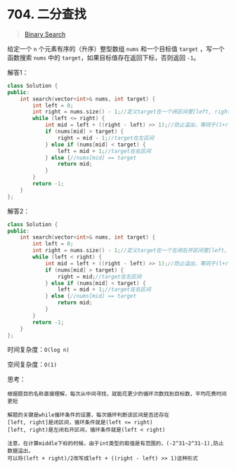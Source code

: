 # 704. 二分查找

> [Binary Search](https://leetcode.cn/problems/binary-search/)

给定一个 `n` 个元素有序的（升序）整型数组 `nums` 和一个目标值 `target` ，写一个函数搜索 `nums` 中的 `target`，如果目标值存在返回下标，否则返回 `-1`。



解答1：

```c++
class Solution {
public:
    int search(vector<int>& nums, int target) {
        int left = 0;
        int right = nums.size() - 1;//定义target在一个闭区间里[left, right]
        while (left <= right) {
            int mid = left + ((right - left) >> 1);//防止溢出，等同于(l+r)/2
            if (nums[mid] > target) {
                right = mid - 1;//target在左区间
            } else if (nums[mid] < target) {
                left = mid + 1;//target在右区间
            } else {//nums[mid] == target
                return mid;
            }
        }
        return -1;
    }
};
```

解答2：

```c++
class Solution {
public:
    int search(vector<int>& nums, int target) {
        int left = 0;
        int right = nums.size() - 1;//定义target在一个左闭右开区间里[left, right)
        while (left < right) {
            int mid = left + ((right - left) >> 1);//防止溢出，等同于(l+r)/2
            if (nums[mid] > target) {
                right = mid;//target在左区间
            } else if (nums[mid] < target) {
                left = mid + 1;//target在右区间
            } else {//nums[mid] == target
                return mid;
            }
        }
        return -1;
    }
};
```

时间复杂度：`O(log n)`

空间复杂度：`O(1)`



思考：

```
根据题目的名称直接理解，每次从中间寻找，就能花更少的循环次数找到目标数，平均花费时间更短

解题的关键是while循环条件的设置，每次循环判断该区间是否还存在
[left, right]是闭区间，循环条件就是(left <= right)
[left, right)是左闭右开区间，循环条件就是(left < right)

注意，在计算middle下标的时候，由于int类型的取值是有范围的，(-2^31~2^31-1),防止数据溢出，
可以将(left + right)/2改写成left + ((right - left) >> 1)这种形式
```



